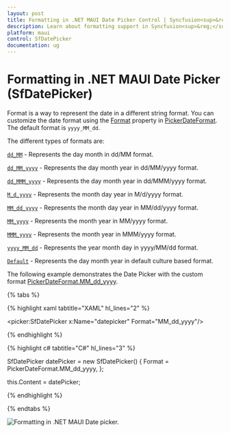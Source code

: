```yaml
---
layout: post
title: Formatting in .NET MAUI Date Picker Control | Syncfusion<sup>&reg;</sup>
description: Learn about formatting support in Syncfusion<sup>&reg;</sup> .NET MAUI Date Picker (SfDatePicker) control and its basic features.
platform: maui
control: SfDatePicker
documentation: ug
---
```


# Formatting in .NET MAUI Date Picker (SfDatePicker)

Format is a way to represent the date in a different string format. You can customize the date format using the [Format](https://help.syncfusion.com/cr/maui/Syncfusion.Maui.Picker.SfDatePicker.html#Syncfusion_Maui_Picker_SfDatePicker_Format) property in [PickerDateFormat](https://help.syncfusion.com/cr/maui/Syncfusion.Maui.Picker.PickerDateFormat.html). The default format is `yyyy_MM_dd`.

The different types of formats are:

[`dd_MM`](https://help.syncfusion.com/cr/maui/Syncfusion.Maui.Picker.PickerDateFormat.html#Syncfusion_Maui_Picker_PickerDateFormat_dd_MM) - Represents the day month in dd/MM format.

[`dd_MM_yyyy`](https://help.syncfusion.com/cr/maui/Syncfusion.Maui.Picker.PickerDateFormat.html#Syncfusion_Maui_Picker_PickerDateFormat_dd_MM_yyyy) - Represents the day month year in dd/MM/yyyy format.

[`dd_MMM_yyyy`](https://help.syncfusion.com/cr/maui/Syncfusion.Maui.Picker.PickerDateFormat.html#Syncfusion_Maui_Picker_PickerDateFormat_dd_MMM_yyyy) - Represents the day month year in dd/MMM/yyyy format.

[`M_d_yyyy`](https://help.syncfusion.com/cr/maui/Syncfusion.Maui.Picker.PickerDateFormat.html#Syncfusion_Maui_Picker_PickerDateFormat_M_d_yyyy) - Represents the month day year in M/d/yyyy format.

[`MM_dd_yyyy`](https://help.syncfusion.com/cr/maui/Syncfusion.Maui.Picker.PickerDateFormat.html#Syncfusion_Maui_Picker_PickerDateFormat_MM_dd_yyyy) - Represents the month day year in MM/dd/yyyy format.

[`MM_yyyy`](https://help.syncfusion.com/cr/maui/Syncfusion.Maui.Picker.PickerDateFormat.html#Syncfusion_Maui_Picker_PickerDateFormat_MM_yyyy) - Represents the month year in MM/yyyy format.

[`MMM_yyyy`](https://help.syncfusion.com/cr/maui/Syncfusion.Maui.Picker.PickerDateFormat.html#Syncfusion_Maui_Picker_PickerDateFormat_MMM_yyyy) - Represents the month year in MMM/yyyy format.

[`yyyy_MM_dd`](https://help.syncfusion.com/cr/maui/Syncfusion.Maui.Picker.PickerDateFormat.html#Syncfusion_Maui_Picker_PickerDateFormat_yyyy_MM_dd) - Represents the year month day in yyyy/MM/dd format.

[`Default`](https://help.syncfusion.com/cr/maui/Syncfusion.Maui.Picker.PickerDateFormat.html#Syncfusion_Maui_Picker_PickerDateFormat_Default) - Represents the day month year in default culture based format.

The following example demonstrates the Date Picker with the custom format [PickerDateFormat.MM_dd_yyyy](https://help.syncfusion.com/cr/maui/Syncfusion.Maui.Picker.PickerDateFormat.html#Syncfusion_Maui_Picker_PickerDateFormat_MM_dd_yyyy).

{% tabs %}

{% highlight xaml tabtitle="XAML" hl_lines="2" %}

<picker:SfDatePicker x:Name="datepicker"
                     Format="MM_dd_yyyy"/>

{% endhighlight %}

{% highlight c# tabtitle="C#" hl_lines="3" %}  

SfDatePicker datePicker = new SfDatePicker()
{
    Format = PickerDateFormat.MM_dd_yyyy,
};

this.Content = datePicker;

{% endhighlight %}

{% endtabs %}

![Formatting in .NET MAUI Date picker.](images/formatting/maui-date-picker-formatting.png)